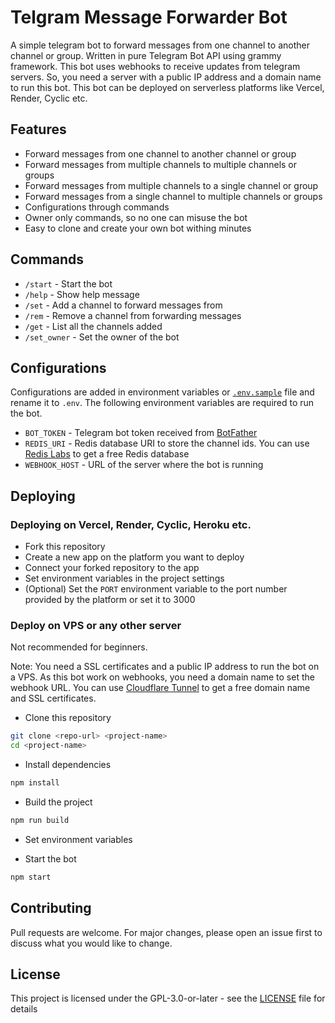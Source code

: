 # Telgram Message Forwarder Bot

A simple telegram bot to forward messages from one channel to another channel or group. Written in pure Telegram Bot API using grammy framework.
This bot uses webhooks to receive updates from telegram servers. So, you need a server with a public IP address and a domain name to run this bot. This bot can be deployed on serverless platforms like Vercel, Render, Cyclic etc.

## Features

-   Forward messages from one channel to another channel or group
-   Forward messages from multiple channels to multiple channels or groups
-   Forward messages from multiple channels to a single channel or group
-   Forward messages from a single channel to multiple channels or groups
-   Configurations through commands
-   Owner only commands, so no one can misuse the bot
-   Easy to clone and create your own bot withing minutes

## Commands

-   `/start` - Start the bot
-   `/help` - Show help message
-   `/set` - Add a channel to forward messages from
-   `/rem` - Remove a channel from forwarding messages
-   `/get` - List all the channels added
-   `/set_owner` - Set the owner of the bot

## Configurations

Configurations are added in environment variables or [`.env.sample`](./.env.sample) file and rename it to `.env`. The following environment variables are required to run the bot.

-   `BOT_TOKEN` - Telegram bot token received from [BotFather](https://t.me/BotFather)
-   `REDIS_URI` - Redis database URI to store the channel ids. You can use [Redis Labs](https://redislabs.com/) to get a free Redis database
-   `WEBHOOK_HOST` - URL of the server where the bot is running

## Deploying

### Deploying on Vercel, Render, Cyclic, Heroku etc.

-   Fork this repository
-   Create a new app on the platform you want to deploy
-   Connect your forked repository to the app
-   Set environment variables in the project settings
-   (Optional) Set the `PORT` environment variable to the port number provided by the platform or set it to 3000

### Deploy on VPS or any other server

Not recommended for beginners.

Note: You need a SSL certificates and a public IP address to run the bot on a VPS. As this bot work on webhooks, you need a domain name to set the webhook URL. You can use [Cloudflare Tunnel](https://try.cloudflare.com/) to get a free domain name and SSL certificates.

-   Clone this repository

```sh
git clone <repo-url> <project-name>
cd <project-name>
```

-   Install dependencies

```sh
npm install
```

-   Build the project

```sh
npm run build
```

-   Set environment variables

-   Start the bot

```sh
npm start
```

## Contributing

Pull requests are welcome. For major changes, please open an issue first to discuss what you would like to change.

## License

This project is licensed under the GPL-3.0-or-later - see the [LICENSE](LICENSE) file for details
